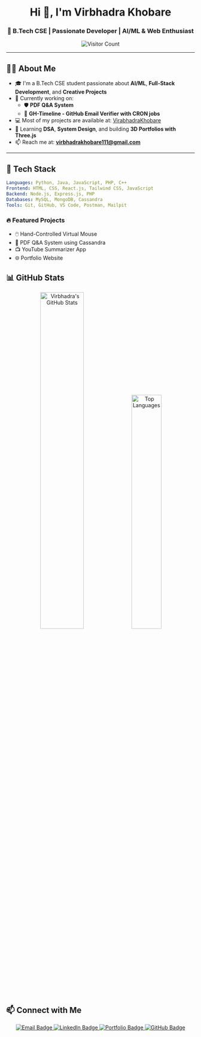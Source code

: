 <h1 align="center">Hi 👋, I'm Virbhadra Khobare</h1>
<h3 align="center">🚀 B.Tech CSE | Passionate Developer | AI/ML & Web Enthusiast</h3>

<p align="center">
  <img src="https://komarev.com/ghpvc/?username=VirabhadraKhobare&label=PROFILE+VIEWS" alt="Visitor Count" />
</p>

---

## 👨‍💻 About Me

- 🎓 I'm a B.Tech CSE student passionate about **AI/ML**, **Full-Stack Development**, and **Creative Projects**
- 🌱 Currently working on:
  - 🛡️ **PDF Q&A System**
  - 📨 **GH-Timeline - GitHub Email Verifier with CRON jobs**
- 💻 Most of my projects are available at: [VirabhadraKhobare](https://github.com/VirabhadraKhobare/)
- 🔭 Learning **DSA**, **System Design**, and building **3D Portfolios with Three.js**
- 📫 Reach me at: **virbhadrakhobare111@gmail.com**

---

## 🔧 Tech Stack

```yaml
Languages: Python, Java, JavaScript, PHP, C++
Frontend: HTML, CSS, React.js, Tailwind CSS, JavaScript
Backend: Node.js, Express.js, PHP
Databases: MySQL, MongoDB, Cassandra
Tools: Git, GitHub, VS Code, Postman, Mailpit
```

### 🔥 Featured Projects

- 🖱️ Hand-Controlled Virtual Mouse
- 📄 PDF Q&A System using Cassandra
- 📺 YouTube Summarizer App
- 🌐 Portfolio Website


## 📊 GitHub Stats

<p align="center">
  <img src="https://github-readme-stats.vercel.app/api?username=VirabhadraKhobare&show_icons=true&theme=radical" alt="Virbhadra's GitHub Stats" width="48%"/>
  <img src="https://github-readme-stats.vercel.app/api/top-langs/?username=VirabhadraKhobare&layout=compact&theme=radical" alt="Top Languages" width="40%"/>
</p>


## 📫 Connect with Me

<p align="center">
  <a href="mailto:virbhadrakhobare111@gmail.com">
    <img src="https://img.shields.io/badge/Email-D14836?style=for-the-badge&logo=gmail&logoColor=white" alt="Email Badge"/>
  </a>
  <a href="https://www.linkedin.com/in/virabhadrakhobare/">
    <img src="https://img.shields.io/badge/LinkedIn-0077B5?style=for-the-badge&logo=linkedin&logoColor=white" alt="LinkedIn Badge"/>
  </a>
  <a href="https://VirabhadraKhobare.github.io">
    <img src="https://img.shields.io/badge/Portfolio-000?style=for-the-badge&logo=github&logoColor=white" alt="Portfolio Badge"/>
  </a>
  <a href="https://github.com/VirabhadraKhobare">
    <img src="https://img.shields.io/badge/GitHub-181717?style=for-the-badge&logo=github&logoColor=white" alt="GitHub Badge"/>
  </a>
</p>
